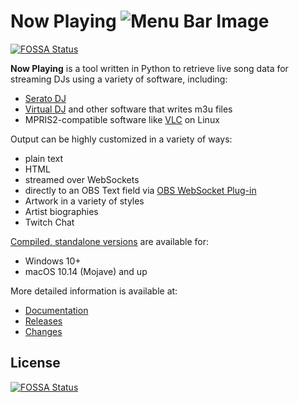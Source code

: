 <!-- markdownlint-disable MD013 MD034 -->

# __Now Playing__ ![Menu Bar Image](git-images/seratoPlaying.png?raw=true)
[![FOSSA Status](https://app.fossa.com/api/projects/git%2Bgithub.com%2Fwhatsnowplaying%2Fwhats-now-playing.svg?type=shield)](https://app.fossa.com/projects/git%2Bgithub.com%2Fwhatsnowplaying%2Fwhats-now-playing?ref=badge_shield)

__Now Playing__ is a tool written in Python to retrieve live song data for
streaming DJs using a variety of software, including:

* [Serato DJ](https://serato.com/)
* [Virtual DJ](https://www.virtualdj.com/) and other software that writes m3u files
* MPRIS2-compatible software like [VLC](https://www.videolan.org/vlc/) on Linux

Output can be highly customized in a variety of ways:

* plain text
* HTML
* streamed over WebSockets
* directly to an OBS Text field via [OBS WebSocket Plug-in](https://github.com/Palakis/obs-websocket/)
* Artwork in a variety of styles
* Artist biographies
* Twitch Chat

[Compiled, standalone versions](https://github.com/whatsnowplaying/whats-now-playing/releases)
are available for:

* Windows 10+
* macOS 10.14 (Mojave) and up

More detailed information is available at:

* [Documentation](https://whatsnowplaying.github.io/)
* [Releases](https://github.com/whatsnowplaying/whats-now-playing/releases)
* [Changes](CHANGELOG.md)


## License
[![FOSSA Status](https://app.fossa.com/api/projects/git%2Bgithub.com%2Fwhatsnowplaying%2Fwhats-now-playing.svg?type=large)](https://app.fossa.com/projects/git%2Bgithub.com%2Fwhatsnowplaying%2Fwhats-now-playing?ref=badge_large)